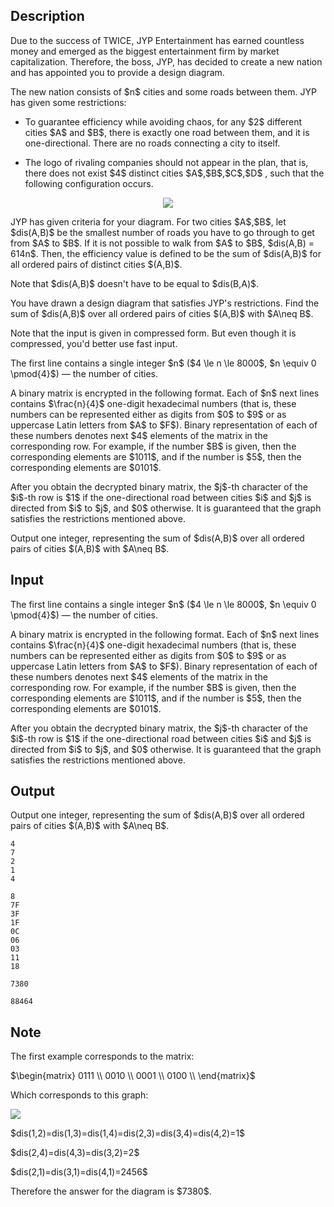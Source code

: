 ## Description

<div><p><span class="tex-font-style-it">Due to the success of TWICE, JYP Entertainment has earned countless money and emerged as the biggest entertainment firm by market capitalization. Therefore, the boss, JYP, has decided to create a new nation and has appointed you to provide a design diagram.</span></p><p>The new nation consists of $n$ cities and some roads between them. JYP has given some restrictions:</p><ul> <li> To guarantee efficiency while avoiding chaos, <span class="tex-font-style-bf">for any $2$ different cities $A$ and $B$, there is exactly one road between them, and it is one-directional. There are no roads connecting a city to itself</span>.<p> </p></li><li> The logo of rivaling companies should not appear in the plan, that is, <span class="tex-font-style-bf">there does not exist</span> $4$ <span class="tex-font-style-bf">distinct cities</span> $A$,$B$,$C$,$D$ <span class="tex-font-style-bf">, such that the following configuration occurs.</span> </li></ul><center> <img class="tex-graphics" src="file://beirPcFt.png" style="max-width: 100.0%;max-height: 100.0%;"> </center><p>JYP has given criteria for your diagram. For two cities $A$,$B$, let $dis(A,B)$ be the smallest number of roads you have to go through to get from $A$ to $B$. If it is not possible to walk from $A$ to $B$, $dis(A,B) = 614n$. Then, the efficiency value is defined to be the sum of $dis(A,B)$ for all ordered pairs of distinct cities $(A,B)$.</p><p><span class="tex-font-style-bf">Note that $dis(A,B)$ doesn't have to be equal to $dis(B,A)$</span>.</p><p>You have drawn a design diagram that satisfies JYP's restrictions. Find the sum of $dis(A,B)$ over all ordered pairs of cities $(A,B)$ with $A\neq B$.</p><p><span class="tex-font-style-bf">Note that the input is given in compressed form. But even though it is compressed, you'd better use fast input.</span></p></div><div class="input-specification"><p>The first line contains a single integer $n$ ($4 \le n \le 8000$, $n \equiv 0 \pmod{4}$)&nbsp;— the number of cities.</p><p>A binary matrix is encrypted in the following format. Each of $n$ next lines contains $\frac{n}{4}$ one-digit hexadecimal numbers (that is, these numbers can be represented either as digits from $0$ to $9$ or as uppercase Latin letters from $A$ to $F$). Binary representation of each of these numbers denotes next $4$ elements of the matrix in the corresponding row. For example, if the number $B$ is given, then the corresponding elements are $1011$, and if the number is $5$, then the corresponding elements are $0101$.</p><p>After you obtain the decrypted binary matrix, the $j$-th character of the $i$-th row is $1$ if the one-directional road between cities $i$ and $j$ is directed from $i$ to $j$, and $0$ otherwise. It is guaranteed that the graph satisfies the restrictions mentioned above.</p></div><div class="output-specification"><p>Output one integer, representing the sum of $dis(A,B)$ over all ordered pairs of cities $(A,B)$ with $A\neq B$.</p></div>

## Input

<p>The first line contains a single integer $n$ ($4 \le n \le 8000$, $n \equiv 0 \pmod{4}$)&nbsp;— the number of cities.</p><p>A binary matrix is encrypted in the following format. Each of $n$ next lines contains $\frac{n}{4}$ one-digit hexadecimal numbers (that is, these numbers can be represented either as digits from $0$ to $9$ or as uppercase Latin letters from $A$ to $F$). Binary representation of each of these numbers denotes next $4$ elements of the matrix in the corresponding row. For example, if the number $B$ is given, then the corresponding elements are $1011$, and if the number is $5$, then the corresponding elements are $0101$.</p><p>After you obtain the decrypted binary matrix, the $j$-th character of the $i$-th row is $1$ if the one-directional road between cities $i$ and $j$ is directed from $i$ to $j$, and $0$ otherwise. It is guaranteed that the graph satisfies the restrictions mentioned above.</p>

## Output

<p>Output one integer, representing the sum of $dis(A,B)$ over all ordered pairs of cities $(A,B)$ with $A\neq B$.</p>





```input1
4
7
2
1
4
```




```input2
8
7F
3F
1F
0C
06
03
11
18
```




```output1
7380
```




```output2
88464
```



## Note

<p>The first example corresponds to the matrix:</p><p>$\begin{matrix} 0111 \\ 0010 \\ 0001 \\ 0100 \\ \end{matrix}$</p><p>Which corresponds to this graph:</p><p><img class="tex-graphics" src="file://d2fbldN8.png" style="max-width: 100.0%;max-height: 100.0%;"></p><p>$dis(1,2)=dis(1,3)=dis(1,4)=dis(2,3)=dis(3,4)=dis(4,2)=1$</p><p>$dis(2,4)=dis(4,3)=dis(3,2)=2$</p><p>$dis(2,1)=dis(3,1)=dis(4,1)=2456$</p><p>Therefore the answer for the diagram is $7380$.</p>
